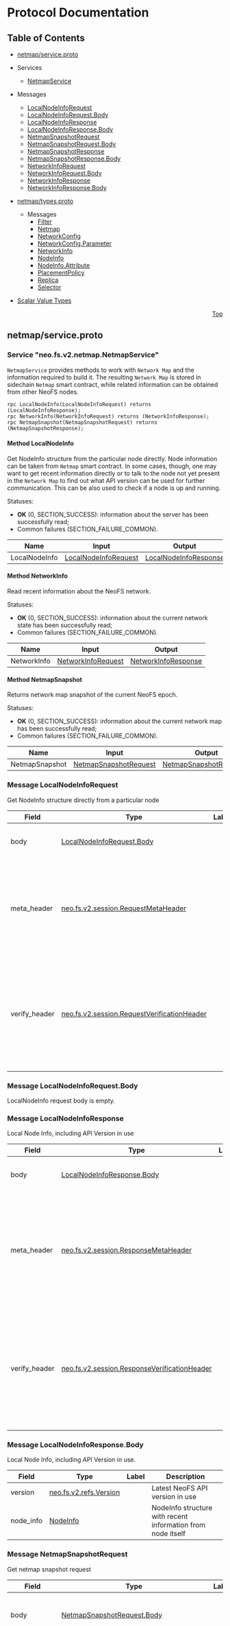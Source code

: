 # Protocol Documentation
<a name="top"></a>

## Table of Contents

- [netmap/service.proto](#netmap/service.proto)
 - Services
    - [NetmapService](#neo.fs.v2.netmap.NetmapService)
    
  - Messages
    - [LocalNodeInfoRequest](#neo.fs.v2.netmap.LocalNodeInfoRequest)
    - [LocalNodeInfoRequest.Body](#neo.fs.v2.netmap.LocalNodeInfoRequest.Body)
    - [LocalNodeInfoResponse](#neo.fs.v2.netmap.LocalNodeInfoResponse)
    - [LocalNodeInfoResponse.Body](#neo.fs.v2.netmap.LocalNodeInfoResponse.Body)
    - [NetmapSnapshotRequest](#neo.fs.v2.netmap.NetmapSnapshotRequest)
    - [NetmapSnapshotRequest.Body](#neo.fs.v2.netmap.NetmapSnapshotRequest.Body)
    - [NetmapSnapshotResponse](#neo.fs.v2.netmap.NetmapSnapshotResponse)
    - [NetmapSnapshotResponse.Body](#neo.fs.v2.netmap.NetmapSnapshotResponse.Body)
    - [NetworkInfoRequest](#neo.fs.v2.netmap.NetworkInfoRequest)
    - [NetworkInfoRequest.Body](#neo.fs.v2.netmap.NetworkInfoRequest.Body)
    - [NetworkInfoResponse](#neo.fs.v2.netmap.NetworkInfoResponse)
    - [NetworkInfoResponse.Body](#neo.fs.v2.netmap.NetworkInfoResponse.Body)
    

- [netmap/types.proto](#netmap/types.proto)

  - Messages
    - [Filter](#neo.fs.v2.netmap.Filter)
    - [Netmap](#neo.fs.v2.netmap.Netmap)
    - [NetworkConfig](#neo.fs.v2.netmap.NetworkConfig)
    - [NetworkConfig.Parameter](#neo.fs.v2.netmap.NetworkConfig.Parameter)
    - [NetworkInfo](#neo.fs.v2.netmap.NetworkInfo)
    - [NodeInfo](#neo.fs.v2.netmap.NodeInfo)
    - [NodeInfo.Attribute](#neo.fs.v2.netmap.NodeInfo.Attribute)
    - [PlacementPolicy](#neo.fs.v2.netmap.PlacementPolicy)
    - [Replica](#neo.fs.v2.netmap.Replica)
    - [Selector](#neo.fs.v2.netmap.Selector)
    

- [Scalar Value Types](#scalar-value-types)



<a name="netmap/service.proto"></a>
<p align="right"><a href="#top">Top</a></p>

## netmap/service.proto




<a name="neo.fs.v2.netmap.NetmapService"></a>

### Service "neo.fs.v2.netmap.NetmapService"
`NetmapService` provides methods to work with `Network Map` and the information
required to build it. The resulting `Network Map` is stored in sidechain
`Netmap` smart contract, while related information can be obtained from other
NeoFS nodes.

```
rpc LocalNodeInfo(LocalNodeInfoRequest) returns (LocalNodeInfoResponse);
rpc NetworkInfo(NetworkInfoRequest) returns (NetworkInfoResponse);
rpc NetmapSnapshot(NetmapSnapshotRequest) returns (NetmapSnapshotResponse);

```

#### Method LocalNodeInfo

Get NodeInfo structure from the particular node directly. 
Node information can be taken from `Netmap` smart contract. In some cases, though,
one may want to get recent information directly or to talk to the node not yet
present in the `Network Map` to find out what API version can be used for
further communication. This can be also used to check if a node is up and running.

Statuses:
- **OK** (0, SECTION_SUCCESS):
information about the server has been successfully read;
- Common failures (SECTION_FAILURE_COMMON).

| Name | Input | Output |
| ---- | ----- | ------ |
| LocalNodeInfo | [LocalNodeInfoRequest](#neo.fs.v2.netmap.LocalNodeInfoRequest) | [LocalNodeInfoResponse](#neo.fs.v2.netmap.LocalNodeInfoResponse) |
#### Method NetworkInfo

Read recent information about the NeoFS network.

Statuses:
- **OK** (0, SECTION_SUCCESS):
information about the current network state has been successfully read;
- Common failures (SECTION_FAILURE_COMMON).

| Name | Input | Output |
| ---- | ----- | ------ |
| NetworkInfo | [NetworkInfoRequest](#neo.fs.v2.netmap.NetworkInfoRequest) | [NetworkInfoResponse](#neo.fs.v2.netmap.NetworkInfoResponse) |
#### Method NetmapSnapshot

Returns network map snapshot of the current NeoFS epoch.

Statuses:
- **OK** (0, SECTION_SUCCESS):
information about the current network map has been successfully read;
- Common failures (SECTION_FAILURE_COMMON).

| Name | Input | Output |
| ---- | ----- | ------ |
| NetmapSnapshot | [NetmapSnapshotRequest](#neo.fs.v2.netmap.NetmapSnapshotRequest) | [NetmapSnapshotResponse](#neo.fs.v2.netmap.NetmapSnapshotResponse) |
 <!-- end services -->


<a name="neo.fs.v2.netmap.LocalNodeInfoRequest"></a>

### Message LocalNodeInfoRequest
Get NodeInfo structure directly from a particular node


| Field | Type | Label | Description |
| ----- | ---- | ----- | ----------- |
| body | [LocalNodeInfoRequest.Body](#neo.fs.v2.netmap.LocalNodeInfoRequest.Body) |  | Body of the LocalNodeInfo request message |
| meta_header | [neo.fs.v2.session.RequestMetaHeader](#neo.fs.v2.session.RequestMetaHeader) |  | Carries request meta information. Header data is used only to regulate message transport and does not affect request execution. |
| verify_header | [neo.fs.v2.session.RequestVerificationHeader](#neo.fs.v2.session.RequestVerificationHeader) |  | Carries request verification information. This header is used to authenticate the nodes of the message route and check the correctness of transmission. |


<a name="neo.fs.v2.netmap.LocalNodeInfoRequest.Body"></a>

### Message LocalNodeInfoRequest.Body
LocalNodeInfo request body is empty.



<a name="neo.fs.v2.netmap.LocalNodeInfoResponse"></a>

### Message LocalNodeInfoResponse
Local Node Info, including API Version in use


| Field | Type | Label | Description |
| ----- | ---- | ----- | ----------- |
| body | [LocalNodeInfoResponse.Body](#neo.fs.v2.netmap.LocalNodeInfoResponse.Body) |  | Body of the balance response message. |
| meta_header | [neo.fs.v2.session.ResponseMetaHeader](#neo.fs.v2.session.ResponseMetaHeader) |  | Carries response meta information. Header data is used only to regulate message transport and does not affect response execution. |
| verify_header | [neo.fs.v2.session.ResponseVerificationHeader](#neo.fs.v2.session.ResponseVerificationHeader) |  | Carries response verification information. This header is used to authenticate the nodes of the message route and check the correctness of transmission. |


<a name="neo.fs.v2.netmap.LocalNodeInfoResponse.Body"></a>

### Message LocalNodeInfoResponse.Body
Local Node Info, including API Version in use.


| Field | Type | Label | Description |
| ----- | ---- | ----- | ----------- |
| version | [neo.fs.v2.refs.Version](#neo.fs.v2.refs.Version) |  | Latest NeoFS API version in use |
| node_info | [NodeInfo](#neo.fs.v2.netmap.NodeInfo) |  | NodeInfo structure with recent information from node itself |


<a name="neo.fs.v2.netmap.NetmapSnapshotRequest"></a>

### Message NetmapSnapshotRequest
Get netmap snapshot request


| Field | Type | Label | Description |
| ----- | ---- | ----- | ----------- |
| body | [NetmapSnapshotRequest.Body](#neo.fs.v2.netmap.NetmapSnapshotRequest.Body) |  | Body of get netmap snapshot request message. |
| meta_header | [neo.fs.v2.session.RequestMetaHeader](#neo.fs.v2.session.RequestMetaHeader) |  | Carries request meta information. Header data is used only to regulate message transport and does not affect request execution. |
| verify_header | [neo.fs.v2.session.RequestVerificationHeader](#neo.fs.v2.session.RequestVerificationHeader) |  | Carries request verification information. This header is used to authenticate the nodes of the message route and check the correctness of transmission. |


<a name="neo.fs.v2.netmap.NetmapSnapshotRequest.Body"></a>

### Message NetmapSnapshotRequest.Body
Get netmap snapshot request body.



<a name="neo.fs.v2.netmap.NetmapSnapshotResponse"></a>

### Message NetmapSnapshotResponse
Response with current netmap snapshot


| Field | Type | Label | Description |
| ----- | ---- | ----- | ----------- |
| body | [NetmapSnapshotResponse.Body](#neo.fs.v2.netmap.NetmapSnapshotResponse.Body) |  | Body of get netmap snapshot response message. |
| meta_header | [neo.fs.v2.session.ResponseMetaHeader](#neo.fs.v2.session.ResponseMetaHeader) |  | Carries response meta information. Header data is used only to regulate message transport and does not affect response execution. |
| verify_header | [neo.fs.v2.session.ResponseVerificationHeader](#neo.fs.v2.session.ResponseVerificationHeader) |  | Carries response verification information. This header is used to authenticate the nodes of the message route and check the correctness of transmission. |


<a name="neo.fs.v2.netmap.NetmapSnapshotResponse.Body"></a>

### Message NetmapSnapshotResponse.Body
Get netmap snapshot response body


| Field | Type | Label | Description |
| ----- | ---- | ----- | ----------- |
| netmap | [Netmap](#neo.fs.v2.netmap.Netmap) |  | Structure of the requested network map. |


<a name="neo.fs.v2.netmap.NetworkInfoRequest"></a>

### Message NetworkInfoRequest
Get NetworkInfo structure with the network view from a particular node.


| Field | Type | Label | Description |
| ----- | ---- | ----- | ----------- |
| body | [NetworkInfoRequest.Body](#neo.fs.v2.netmap.NetworkInfoRequest.Body) |  | Body of the NetworkInfo request message |
| meta_header | [neo.fs.v2.session.RequestMetaHeader](#neo.fs.v2.session.RequestMetaHeader) |  | Carries request meta information. Header data is used only to regulate message transport and does not affect request execution. |
| verify_header | [neo.fs.v2.session.RequestVerificationHeader](#neo.fs.v2.session.RequestVerificationHeader) |  | Carries request verification information. This header is used to authenticate the nodes of the message route and check the correctness of transmission. |


<a name="neo.fs.v2.netmap.NetworkInfoRequest.Body"></a>

### Message NetworkInfoRequest.Body
NetworkInfo request body is empty.



<a name="neo.fs.v2.netmap.NetworkInfoResponse"></a>

### Message NetworkInfoResponse
Response with NetworkInfo structure including current epoch and
sidechain magic number.


| Field | Type | Label | Description |
| ----- | ---- | ----- | ----------- |
| body | [NetworkInfoResponse.Body](#neo.fs.v2.netmap.NetworkInfoResponse.Body) |  | Body of the NetworkInfo response message. |
| meta_header | [neo.fs.v2.session.ResponseMetaHeader](#neo.fs.v2.session.ResponseMetaHeader) |  | Carries response meta information. Header data is used only to regulate message transport and does not affect response execution. |
| verify_header | [neo.fs.v2.session.ResponseVerificationHeader](#neo.fs.v2.session.ResponseVerificationHeader) |  | Carries response verification information. This header is used to authenticate the nodes of the message route and check the correctness of transmission. |


<a name="neo.fs.v2.netmap.NetworkInfoResponse.Body"></a>

### Message NetworkInfoResponse.Body
Information about the network.


| Field | Type | Label | Description |
| ----- | ---- | ----- | ----------- |
| network_info | [NetworkInfo](#neo.fs.v2.netmap.NetworkInfo) |  | NetworkInfo structure with recent information. |

 <!-- end messages -->

 <!-- end enums -->



<a name="netmap/types.proto"></a>
<p align="right"><a href="#top">Top</a></p>

## netmap/types.proto


 <!-- end services -->


<a name="neo.fs.v2.netmap.Filter"></a>

### Message Filter
This filter will return the subset of nodes from `NetworkMap` or another filter's
results that will satisfy filter's conditions.


| Field | Type | Label | Description |
| ----- | ---- | ----- | ----------- |
| name | [string](#string) |  | Name of the filter or a reference to a named filter. '*' means application to the whole unfiltered NetworkMap. At top level it's used as a filter name. At lower levels it's considered to be a reference to another named filter |
| key | [string](#string) |  | Key to filter |
| op | [Operation](#neo.fs.v2.netmap.Operation) |  | Filtering operation |
| value | [string](#string) |  | Value to match |
| filters | [Filter](#neo.fs.v2.netmap.Filter) | repeated | List of inner filters. Top level operation will be applied to the whole list. |


<a name="neo.fs.v2.netmap.Netmap"></a>

### Message Netmap
Network map structure


| Field | Type | Label | Description |
| ----- | ---- | ----- | ----------- |
| epoch | [uint64](#uint64) |  | Network map revision number. |
| nodes | [NodeInfo](#neo.fs.v2.netmap.NodeInfo) | repeated | Nodes presented in network. |


<a name="neo.fs.v2.netmap.NetworkConfig"></a>

### Message NetworkConfig
NeoFS network configuration


| Field | Type | Label | Description |
| ----- | ---- | ----- | ----------- |
| parameters | [NetworkConfig.Parameter](#neo.fs.v2.netmap.NetworkConfig.Parameter) | repeated | List of parameter values |


<a name="neo.fs.v2.netmap.NetworkConfig.Parameter"></a>

### Message NetworkConfig.Parameter
Single configuration parameter. Key MUST be network-unique.

System parameters:
- **AuditFee** \
  Fee paid by the storage group owner to the Inner Ring member.
  Value: little-endian integer. Default: 0.
- **BasicIncomeRate** \
  Cost of storing one gigabyte of data for a period of one epoch. Paid by
  container owner to container nodes.
  Value: little-endian integer. Default: 0.
- **ContainerAliasFee** \
  Fee paid for named container's creation by the container owner.
  Value: little-endian integer. Default: 0.
- **ContainerFee** \
  Fee paid for container creation by the container owner.
  Value: little-endian integer. Default: 0.
- **EigenTrustAlpha** \
  Alpha parameter of EigenTrust algorithm used in the Reputation system.
  Value: decimal floating-point number in UTF-8 string representation.
  Default: 0.
- **EigenTrustIterations** \
  Number of EigenTrust algorithm iterations to pass in the Reputation system.
  Value: little-endian integer. Default: 0.
- **EpochDuration** \
  NeoFS epoch duration measured in Sidechain blocks.
  Value: little-endian integer. Default: 0.
- **HomomorphicHashingDisabled** \
  Flag of disabling the homomorphic hashing of objects' payload.
  Value: true if any byte != 0. Default: false.
- **InnerRingCandidateFee** \
  Fee for entrance to the Inner Ring paid by the candidate.
  Value: little-endian integer. Default: 0.
- **MaintenanceModeAllowed** \
  Flag allowing setting the MAINTENANCE state to storage nodes.
  Value: true if any byte != 0. Default: false.
- **MaxObjectSize** \
  Maximum size of physically stored NeoFS object measured in bytes.
  Value: little-endian integer. Default: 0.
- **WithdrawFee** \
  Fee paid for withdrawal of funds paid by the account owner.
  Value: little-endian integer. Default: 0.


| Field | Type | Label | Description |
| ----- | ---- | ----- | ----------- |
| key | [bytes](#bytes) |  | Parameter key. UTF-8 encoded string |
| value | [bytes](#bytes) |  | Parameter value |


<a name="neo.fs.v2.netmap.NetworkInfo"></a>

### Message NetworkInfo
Information about NeoFS network


| Field | Type | Label | Description |
| ----- | ---- | ----- | ----------- |
| current_epoch | [uint64](#uint64) |  | Number of the current epoch in the NeoFS network |
| magic_number | [uint64](#uint64) |  | Magic number of the sidechain of the NeoFS network |
| ms_per_block | [int64](#int64) |  | MillisecondsPerBlock network parameter of the sidechain of the NeoFS network |
| network_config | [NetworkConfig](#neo.fs.v2.netmap.NetworkConfig) |  | NeoFS network configuration |


<a name="neo.fs.v2.netmap.NodeInfo"></a>

### Message NodeInfo
NeoFS node description


| Field | Type | Label | Description |
| ----- | ---- | ----- | ----------- |
| public_key | [bytes](#bytes) |  | Public key of the NeoFS node in a binary format |
| addresses | [string](#string) | repeated | Ways to connect to a node |
| attributes | [NodeInfo.Attribute](#neo.fs.v2.netmap.NodeInfo.Attribute) | repeated | Carries list of the NeoFS node attributes in a key-value form. Key name must be a node-unique valid UTF-8 string. Value can't be empty. NodeInfo structures with duplicated attribute names or attributes with empty values will be considered invalid. |
| state | [NodeInfo.State](#neo.fs.v2.netmap.NodeInfo.State) |  | Carries state of the NeoFS node |


<a name="neo.fs.v2.netmap.NodeInfo.Attribute"></a>

### Message NodeInfo.Attribute
Administrator-defined Attributes of the NeoFS Storage Node.

`Attribute` is a Key-Value metadata pair. Key name must be a valid UTF-8
string. Value can't be empty.

Attributes can be constructed into a chain of attributes: any attribute can
have a parent attribute and a child attribute (except the first and the last
one). A string representation of the chain of attributes in NeoFS Storage
Node configuration uses ":" and "/" symbols, e.g.:

       `NEOFS_NODE_ATTRIBUTE_1=key1:val1/key2:val2`

Therefore the string attribute representation in the Node configuration must
use "\:", "\/" and "\\" escaped symbols if any of them appears in an attribute's
key or value.

Node's attributes are mostly used during Storage Policy evaluation to
calculate object's placement and find a set of nodes satisfying policy
requirements. There are some "well-known" node attributes common to all the
Storage Nodes in the network and used implicitly with default values if not
explicitly set:

* Capacity \
  Total available disk space in Gigabytes.
* Price \
  Price in GAS tokens for storing one GB of data during one Epoch. In node
  attributes it's a string presenting floating point number with comma or
  point delimiter for decimal part. In the Network Map it will be saved as
  64-bit unsigned integer representing number of minimal token fractions.
* __NEOFS__SUBNET_%s \
  `True` or `False`. Defines if the node is included in the `%s` subnetwork
  or not. `%s` must be an existing subnetwork's ID (non-negative integer number).
  A node can be included in more than one subnetwork and, therefore, can contain
  more than one subnet attribute. A missing attribute is equivalent to the
  presence of the attribute with `False` value (except default zero subnetwork
  (with `%s` == 0) for which missing attribute means inclusion in that network).
* UN-LOCODE \
  Node's geographic location in
  [UN/LOCODE](https://www.unece.org/cefact/codesfortrade/codes_index.html)
  format approximated to the nearest point defined in the standard.
* CountryCode \
  Country code in
  [ISO 3166-1_alpha-2](https://en.wikipedia.org/wiki/ISO_3166-1_alpha-2)
  format. Calculated automatically from `UN-LOCODE` attribute.
* Country \
  Country short name in English, as defined in
  [ISO-3166](https://www.iso.org/obp/ui/#search). Calculated automatically
  from `UN-LOCODE` attribute.
* Location \
  Place names are given, whenever possible, in their national language
  versions as expressed in the Roman alphabet using the 26 characters of
  the character set adopted for international trade data interchange,
  written without diacritics . Calculated automatically from `UN-LOCODE`
  attribute.
* SubDivCode \
  Country's administrative subdivision where node is located. Calculated
  automatically from `UN-LOCODE` attribute based on `SubDiv` field.
  Presented in [ISO 3166-2](https://en.wikipedia.org/wiki/ISO_3166-2)
  format.
* SubDiv \
  Country's administrative subdivision name, as defined in
  [ISO 3166-2](https://en.wikipedia.org/wiki/ISO_3166-2). Calculated
  automatically from `UN-LOCODE` attribute.
* Continent \
  Node's continent name according to the [Seven-Continent model]
  (https://en.wikipedia.org/wiki/Continent#Number). Calculated
  automatically from `UN-LOCODE` attribute.
* ExternalAddr
  Node's preferred way for communications with external clients.
  Clients SHOULD use these addresses if possible.
  Must contain a comma-separated list of multi-addresses.
* Version
  Node implementation's version in a free string form.
* VerifiedNodesDomain
  Confirmation of admission to a group of storage nodes.
  The value is the domain name registered in the NeoFS NNS. If attribute
  is specified, the storage node requesting entry into the NeoFS network
  map with this attribute must be included in the access list located on
  the specified domain. The access list is represented by a set of TXT
  records: Neo addresses resolved from public keys. To be admitted to the
  network, Neo address of the node's public key declared in 'public_key'
  field must be present in domain records. Otherwise, registration will be
  denied.
  Value must be a valid NeoFS NNS domain name. Note that if this attribute
  is absent, this check is not carried out.

For detailed description of each well-known attribute please see the
corresponding section in NeoFS Technical Specification.


| Field | Type | Label | Description |
| ----- | ---- | ----- | ----------- |
| key | [string](#string) |  | Key of the node attribute |
| value | [string](#string) |  | Value of the node attribute |
| parents | [string](#string) | repeated | Parent keys, if any. For example for `City` it could be `Region` and `Country`. |


<a name="neo.fs.v2.netmap.PlacementPolicy"></a>

### Message PlacementPolicy
Set of rules to select a subset of nodes from `NetworkMap` able to store
container's objects. The format is simple enough to transpile from different
storage policy definition languages.


| Field | Type | Label | Description |
| ----- | ---- | ----- | ----------- |
| replicas | [Replica](#neo.fs.v2.netmap.Replica) | repeated | Rules to set number of object replicas and place each one into a named bucket |
| container_backup_factor | [uint32](#uint32) |  | Container backup factor controls how deep NeoFS will search for nodes alternatives to include into container's nodes subset |
| selectors | [Selector](#neo.fs.v2.netmap.Selector) | repeated | Set of Selectors to form the container's nodes subset |
| filters | [Filter](#neo.fs.v2.netmap.Filter) | repeated | List of named filters to reference in selectors |
| subnet_id | [neo.fs.v2.refs.SubnetID](#neo.fs.v2.refs.SubnetID) |  | Subnetwork ID to select nodes from. Zero subnet (default) represents all of the nodes which didn't explicitly opt out of membership. |


<a name="neo.fs.v2.netmap.Replica"></a>

### Message Replica
Number of object replicas in a set of nodes from the defined selector. If no
selector set, the root bucket containing all possible nodes will be used by
default.


| Field | Type | Label | Description |
| ----- | ---- | ----- | ----------- |
| count | [uint32](#uint32) |  | How many object replicas to put |
| selector | [string](#string) |  | Named selector bucket to put replicas |


<a name="neo.fs.v2.netmap.Selector"></a>

### Message Selector
Selector chooses a number of nodes from the bucket taking the nearest nodes
to the provided `ContainerID` by hash distance.


| Field | Type | Label | Description |
| ----- | ---- | ----- | ----------- |
| name | [string](#string) |  | Selector name to reference in object placement section |
| count | [uint32](#uint32) |  | How many nodes to select from the bucket |
| clause | [Clause](#neo.fs.v2.netmap.Clause) |  | Selector modifier showing how to form a bucket |
| attribute | [string](#string) |  | Bucket attribute to select from |
| filter | [string](#string) |  | Filter reference to select from |

 <!-- end messages -->


<a name="neo.fs.v2.netmap.Clause"></a>

### Clause
Selector modifier shows how the node set will be formed. By default selector
just groups nodes into a bucket by attribute, selecting nodes only by their
hash distance.

| Name | Number | Description |
| ---- | ------ | ----------- |
| CLAUSE_UNSPECIFIED | 0 | No modifier defined. Nodes will be selected from the bucket randomly |
| SAME | 1 | SAME will select only nodes having the same value of bucket attribute |
| DISTINCT | 2 | DISTINCT will select nodes having different values of bucket attribute |



<a name="neo.fs.v2.netmap.NodeInfo.State"></a>

### NodeInfo.State
Represents the enumeration of various states of the NeoFS node.

| Name | Number | Description |
| ---- | ------ | ----------- |
| UNSPECIFIED | 0 | Unknown state |
| ONLINE | 1 | Active state in the network |
| OFFLINE | 2 | Network unavailable state |
| MAINTENANCE | 3 | Maintenance state |



<a name="neo.fs.v2.netmap.Operation"></a>

### Operation
Operations on filters

| Name | Number | Description |
| ---- | ------ | ----------- |
| OPERATION_UNSPECIFIED | 0 | No Operation defined |
| EQ | 1 | Equal |
| NE | 2 | Not Equal |
| GT | 3 | Greater then |
| GE | 4 | Greater or equal |
| LT | 5 | Less then |
| LE | 6 | Less or equal |
| OR | 7 | Logical OR |
| AND | 8 | Logical AND |


 <!-- end enums -->



## Scalar Value Types

| .proto Type | Notes | C++ Type | Java Type | Python Type |
| ----------- | ----- | -------- | --------- | ----------- |
| <a name="double" /> double |  | double | double | float |
| <a name="float" /> float |  | float | float | float |
| <a name="int32" /> int32 | Uses variable-length encoding. Inefficient for encoding negative numbers – if your field is likely to have negative values, use sint32 instead. | int32 | int | int |
| <a name="int64" /> int64 | Uses variable-length encoding. Inefficient for encoding negative numbers – if your field is likely to have negative values, use sint64 instead. | int64 | long | int/long |
| <a name="uint32" /> uint32 | Uses variable-length encoding. | uint32 | int | int/long |
| <a name="uint64" /> uint64 | Uses variable-length encoding. | uint64 | long | int/long |
| <a name="sint32" /> sint32 | Uses variable-length encoding. Signed int value. These more efficiently encode negative numbers than regular int32s. | int32 | int | int |
| <a name="sint64" /> sint64 | Uses variable-length encoding. Signed int value. These more efficiently encode negative numbers than regular int64s. | int64 | long | int/long |
| <a name="fixed32" /> fixed32 | Always four bytes. More efficient than uint32 if values are often greater than 2^28. | uint32 | int | int |
| <a name="fixed64" /> fixed64 | Always eight bytes. More efficient than uint64 if values are often greater than 2^56. | uint64 | long | int/long |
| <a name="sfixed32" /> sfixed32 | Always four bytes. | int32 | int | int |
| <a name="sfixed64" /> sfixed64 | Always eight bytes. | int64 | long | int/long |
| <a name="bool" /> bool |  | bool | boolean | boolean |
| <a name="string" /> string | A string must always contain UTF-8 encoded or 7-bit ASCII text. | string | String | str/unicode |
| <a name="bytes" /> bytes | May contain any arbitrary sequence of bytes. | string | ByteString | str |

